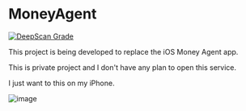 # MoneyAgent
[![DeepScan Grade](https://deepscan.io/api/projects/1255/branches/3331/badge/grade.svg)](https://deepscan.io/dashboard/#view=project&pid=1255&bid=3331)

This project is being developed to replace the iOS Money Agent app.

This is private project and I don't have any plan to open this service.

I just want to this on my iPhone.

![image](https://user-images.githubusercontent.com/3524235/33445594-a5d8d092-d640-11e7-988d-6d9f0d564dcd.png)
